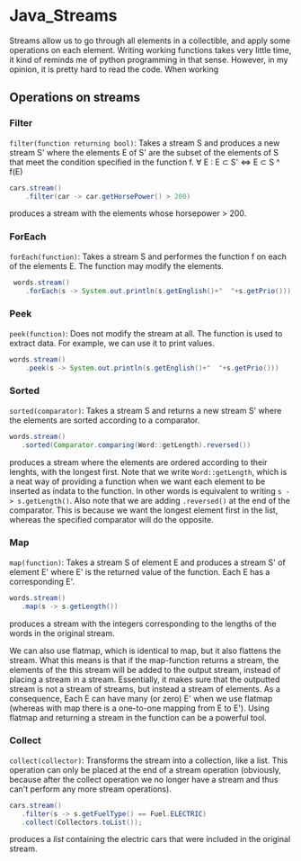 # Java_Streams

Streams allow us to go through all elements in a collectible, and apply some operations on each element. Writing working functions takes very little time, it kind of reminds me of python programming in that sense. However, in my opinion, it is pretty hard to read the code. When working 

## Operations on streams
### Filter
`filter(function returning bool)`: Takes a stream S and produces a new stream S' where the elements E of S' are the subset of the elements of S that meet the condition specified in the function f. 	$\forall$ E : E ⊂ S' ⇔ E ⊂ S ^ f(E) 

```java
cars.stream()
    .filter(car -> car.getHorsePower() > 200)
```
produces a stream with the elements whose horsepower > 200.

### ForEach

`forEach(function)`: Takes a stream S and performes the function f on each of the elements E. The function may modify the elements.

```java
 words.stream()
    .forEach(s -> System.out.println(s.getEnglish()+"  "+s.getPrio()));
```

### Peek
`peek(function)`: Does not modify the stream at all. The function is used to extract data. For example, we can use it to print values.

```java
words.stream()
    .peek(s -> System.out.println(s.getEnglish()+"  "+s.getPrio())) 
```
### Sorted
`sorted(comparator)`: Takes a stream S and returns a new stream S' where the elements are sorted according to a comparator.

```java
words.stream()
   .sorted(Comparator.comparing(Word::getLength).reversed())
```
produces a stream where the elements are ordered according to their lenghts, with the longest first. Note that we write `Word::getLength`, which is a neat way of providing a function when we want each element to be inserted as indata to the function. In other words is equivalent to writing `s -> s.getLength()`. 
Also note that we are adding `.reversed()` at the end of the comparator. This is because we want the longest element first in the list, whereas the specified comparator will do the opposite. 

### Map
`map(function)`: Takes a stream S of element E and produces a stream S' of element E' where E' is the returned value of the function. Each E has a corresponding E'.

```java
words.stream()
   .map(s -> s.getLength())
```
produces a stream with the integers corresponding to the lengths of the words in the original stream.

We can also use flatmap, which is identical to map, but it also flattens the stream. What this means is that if the map-function returns a stream, the elements of the this stream will be added to the output stream, instead of placing a stream in a stream. Essentially, it makes sure that the outputted stream is not a stream of streams, but instead a stream of elements. As a consequence, Each E can have many (or zero) E' when we use flatmap (whereas with map there is a one-to-one mapping from E to E'). Using flatmap and returning a stream in the function can be a powerful tool.

### Collect
`collect(collector)`: Transforms the stream into a collection, like a list. This operation can only be placed at the end of a stream operation (obviously, because after the collect operation we no longer have a stream and thus can't perform any more stream operations).

```java
cars.stream()
   .filter(s -> s.getFuelType() == Fuel.ELECTRIC)
   .collect(Collectors.toList());
```
produces a _list_ containing the electric cars that were included in the original stream.
